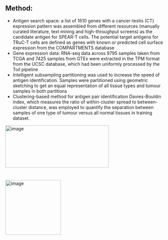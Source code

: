 ## Method:
- Antigen search space: a list of 1610 genes with a cancer-testis (CT) expression pattern was assembled from different resources (manually curated literature, text mining and high-throughput screens) as the candidate antigen for SPEAR-T cells. The potential target antigens for TRuC-T cells are defined as genes with known or predicted cell surface expression from the COMPARTMENTS database 
- Gene expression data: RNA-seq data across 9795 samples taken from TCGA and 7425 samples from GTEx were extracted in the TPM format from the UCSC database, which had been uniformly processed by the Toil pipeline
- Intelligent subsampling partitioning was used to increase the speed of antigen identification. Samples were partitioned using geometric sketching to get an equal representation of all tissue types and tumour samples in both partitions
- Clustering-based method for antigen pair identification Davies-Bouldin index, which measures the ratio of within-cluster spread to between-cluster distance, was employed to quantify the separation between samples of one type of tumour versus all normal tissues in training dataset.

<img width="326" height="133" alt="image" src="https://github.com/user-attachments/assets/3ace9c9a-7d89-487f-9ee8-97f119862ef0" />

#

<img width="175" height="172" alt="image" src="https://github.com/user-attachments/assets/cdcca350-5eb6-47a1-9d00-035c39ab0384" />
